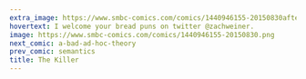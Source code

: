 ```yaml
---
extra_image: https://www.smbc-comics.com/comics/1440946155-20150830after.png
hovertext: I welcome your bread puns on twitter @zachweiner.
image: https://www.smbc-comics.com/comics/1440946155-20150830.png
next_comic: a-bad-ad-hoc-theory
prev_comic: semantics
title: The Killer
---
```


